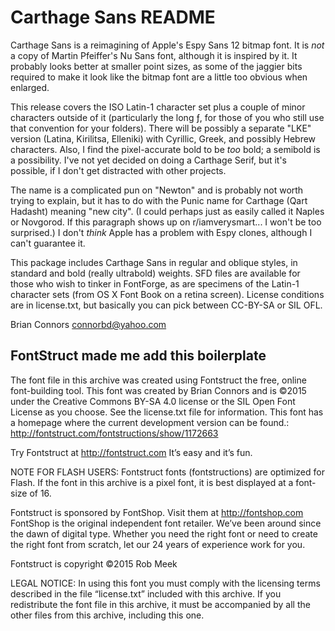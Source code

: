 Carthage Sans README
====================

Carthage Sans is a reimagining of Apple's Espy Sans 12 bitmap font. It is *not* a copy of Martin Pfeiffer's Nu Sans font, although it is inspired by it. It probably looks better at smaller point sizes, as some of the jaggier bits required to make it look like the bitmap font are a little too obvious when enlarged. 

This release covers the ISO Latin-1 character set plus a couple of minor characters outside of it (particularly the long ƒ, for those of you who still use that convention for your folders). There will be possibly a separate "LKE" version (Latina, Kirilitsa, Elleniki) with Cyrillic, Greek, and possibly Hebrew characters. Also, I find the pixel-accurate bold to be *too* bold; a semibold is a possibility. I've not yet decided on doing a Carthage Serif, but it's possible, if I don't get distracted with other projects. 

The name is a complicated pun on "Newton" and is probably not worth trying to explain, but it has to do with the Punic name for Carthage (Qart Hadasht) meaning "new city". (I could perhaps just as easily called it Naples or Novgorod. If this paragraph shows up on r/iamverysmart... I won't be too surprised.) I don't *think* Apple has a problem with Espy clones, although I can't guarantee it. 

This package includes Carthage Sans in regular and oblique styles, in standard and bold (really ultrabold) weights. SFD files are available for those who wish to tinker in FontForge, as are specimens of the Latin-1 character sets (from OS X Font Book on a retina screen). License conditions are in license.txt, but basically you can pick between CC-BY-SA or SIL OFL. 

Brian Connors
connorbd@yahoo.com

FontStruct made me add this boilerplate
---------------------------------------

The font file in this archive was created using Fontstruct the free, online
font-building tool.
This font was created by Brian Connors and is ©2015 under the Creative Commons BY-SA 4.0 license or the SIL Open Font License as you choose. See the license.txt file for information.
This font has a homepage where the current development version can be found.:
http://fontstruct.com/fontstructions/show/1172663

Try Fontstruct at http://fontstruct.com
It’s easy and it’s fun.

NOTE FOR FLASH USERS: Fontstruct fonts (fontstructions) are optimized for Flash.
If the font in this archive is a pixel font, it is best displayed at a font-size
of 16.

Fontstruct is sponsored by FontShop.
Visit them at http://fontshop.com
FontShop is the original independent font retailer. We’ve been around since
the dawn of digital type. Whether you need the right font or need to create the
right font from scratch, let our 24 years of experience work for you.

Fontstruct is copyright ©2015 Rob Meek

LEGAL NOTICE:
In using this font you must comply with the licensing terms described in the
file “license.txt” included with this archive.
If you redistribute the font file in this archive, it must be accompanied by all
the other files from this archive, including this one.
